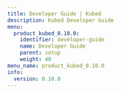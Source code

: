 ```yaml
---
title: Developer Guide | Kubed
description: Kubed Developer Guide
menu:
  product_kubed_0.10.0:
    identifier: developer-guide
    name: Developer Guide
    parent: setup
    weight: 40
menu_name: product_kubed_0.10.0
info:
  version: 0.10.0
---
```


